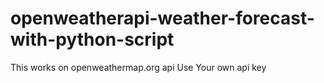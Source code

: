# openweatherapi-weather-forecast-with-python-script
This works on openweathermap.org api
Use Your own api key
